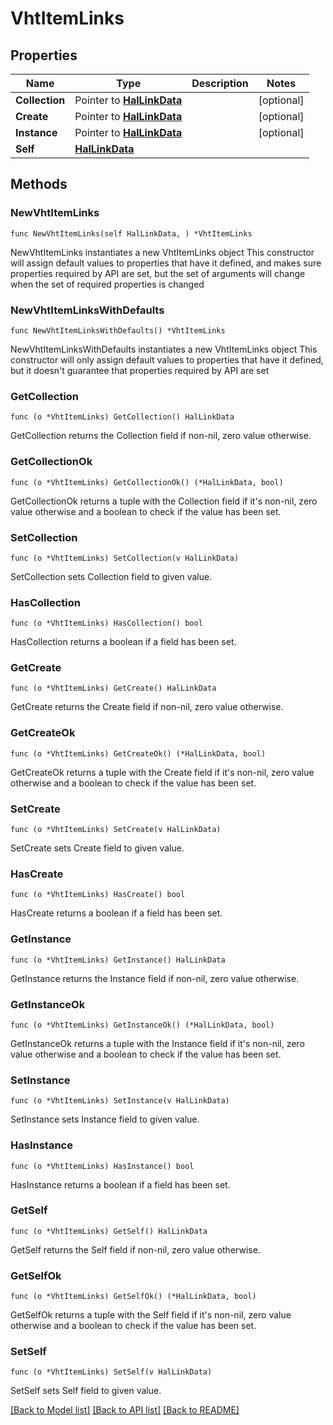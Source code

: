 <!--
Copyright (C) 2020-2022 Arm Limited or its affiliates and Contributors. All rights reserved.
SPDX-License-Identifier: Apache-2.0
-->
# VhtItemLinks

## Properties

Name | Type | Description | Notes
------------ | ------------- | ------------- | -------------
**Collection** | Pointer to [**HalLinkData**](HalLinkData.md) |  | [optional] 
**Create** | Pointer to [**HalLinkData**](HalLinkData.md) |  | [optional] 
**Instance** | Pointer to [**HalLinkData**](HalLinkData.md) |  | [optional] 
**Self** | [**HalLinkData**](HalLinkData.md) |  | 

## Methods

### NewVhtItemLinks

`func NewVhtItemLinks(self HalLinkData, ) *VhtItemLinks`

NewVhtItemLinks instantiates a new VhtItemLinks object
This constructor will assign default values to properties that have it defined,
and makes sure properties required by API are set, but the set of arguments
will change when the set of required properties is changed

### NewVhtItemLinksWithDefaults

`func NewVhtItemLinksWithDefaults() *VhtItemLinks`

NewVhtItemLinksWithDefaults instantiates a new VhtItemLinks object
This constructor will only assign default values to properties that have it defined,
but it doesn't guarantee that properties required by API are set

### GetCollection

`func (o *VhtItemLinks) GetCollection() HalLinkData`

GetCollection returns the Collection field if non-nil, zero value otherwise.

### GetCollectionOk

`func (o *VhtItemLinks) GetCollectionOk() (*HalLinkData, bool)`

GetCollectionOk returns a tuple with the Collection field if it's non-nil, zero value otherwise
and a boolean to check if the value has been set.

### SetCollection

`func (o *VhtItemLinks) SetCollection(v HalLinkData)`

SetCollection sets Collection field to given value.

### HasCollection

`func (o *VhtItemLinks) HasCollection() bool`

HasCollection returns a boolean if a field has been set.

### GetCreate

`func (o *VhtItemLinks) GetCreate() HalLinkData`

GetCreate returns the Create field if non-nil, zero value otherwise.

### GetCreateOk

`func (o *VhtItemLinks) GetCreateOk() (*HalLinkData, bool)`

GetCreateOk returns a tuple with the Create field if it's non-nil, zero value otherwise
and a boolean to check if the value has been set.

### SetCreate

`func (o *VhtItemLinks) SetCreate(v HalLinkData)`

SetCreate sets Create field to given value.

### HasCreate

`func (o *VhtItemLinks) HasCreate() bool`

HasCreate returns a boolean if a field has been set.

### GetInstance

`func (o *VhtItemLinks) GetInstance() HalLinkData`

GetInstance returns the Instance field if non-nil, zero value otherwise.

### GetInstanceOk

`func (o *VhtItemLinks) GetInstanceOk() (*HalLinkData, bool)`

GetInstanceOk returns a tuple with the Instance field if it's non-nil, zero value otherwise
and a boolean to check if the value has been set.

### SetInstance

`func (o *VhtItemLinks) SetInstance(v HalLinkData)`

SetInstance sets Instance field to given value.

### HasInstance

`func (o *VhtItemLinks) HasInstance() bool`

HasInstance returns a boolean if a field has been set.

### GetSelf

`func (o *VhtItemLinks) GetSelf() HalLinkData`

GetSelf returns the Self field if non-nil, zero value otherwise.

### GetSelfOk

`func (o *VhtItemLinks) GetSelfOk() (*HalLinkData, bool)`

GetSelfOk returns a tuple with the Self field if it's non-nil, zero value otherwise
and a boolean to check if the value has been set.

### SetSelf

`func (o *VhtItemLinks) SetSelf(v HalLinkData)`

SetSelf sets Self field to given value.



[[Back to Model list]](../README.md#documentation-for-models) [[Back to API list]](../README.md#documentation-for-api-endpoints) [[Back to README]](../README.md)


